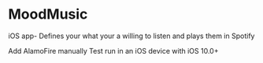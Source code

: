 # MoodMusic
iOS app- Defines your what your a willing to listen and plays them in Spotify

Add AlamoFire manually
Test run in an iOS device with iOS 10.0+
